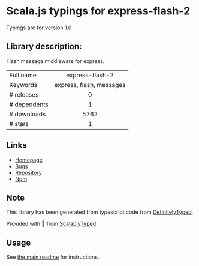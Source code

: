 
# Scala.js typings for express-flash-2

Typings are for version 1.0

## Library description:
Flash message middleware for express.

|                    |                 |
| ------------------ | :-------------: |
| Full name          | express-flash-2 |
| Keywords           | express, flash, messages |
| # releases         | 0 |
| # dependents       | 1 |
| # downloads        | 5762 |
| # stars            | 1 |

## Links
- [Homepage](https://github.com/jack2gs/express-flash-2#readme)
- [Bugs](http://github.com/jack2gs/express-flash-2/issues)
- [Repository](https://github.com/jack2gs/express-flash-2)
- [Npm](https://www.npmjs.com/package/express-flash-2)
    


## Note
This library has been generated from typescript code from [DefinitelyTyped](https://definitelytyped.org).

Provided with :purple_heart: from [ScalablyTyped](https://github.com/oyvindberg/ScalablyTyped)

## Usage
See [the main readme](../../readme.md) for instructions.


